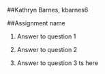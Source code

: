 ##Kathryn Barnes, kbarnes6

##Assignment name

1. Answer to question 1


2. Answer to question 2


3. Answer to question 3
ts here
